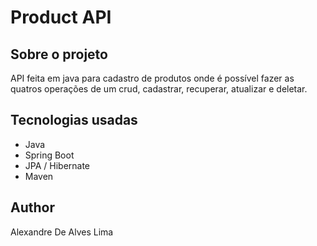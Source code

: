 # Product API

## Sobre o projeto

API feita em java para cadastro de produtos onde é possível fazer as quatros operações de um crud, cadastrar, recuperar, atualizar e deletar.

## Tecnologias usadas

- Java
- Spring Boot
- JPA / Hibernate
- Maven

## Author

Alexandre De Alves Lima
